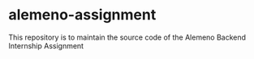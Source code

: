 # alemeno-assignment
This repository is to maintain the source code of the Alemeno Backend Internship Assignment
